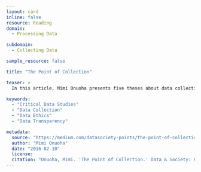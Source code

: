```yaml
---
layout: card
inline: false
resource: Reading
domain:
  - Processing Data

subdomain:
  - Collecting Data

sample_resource: false

title: "The Point of Collection"

teaser: >
  In this article, Mimi Onuoha presents five theses about data collection that are important to keep in mind while working with data.

keywords:
  - "Critical Data Studies"
  - "Data Collection"
  - "Data Ethics"
  - "Data Transparency"

metadata:
  source: "https://medium.com/datasociety-points/the-point-of-collection-8ee44ad7c2fa"
  author: "Mimi Onuoha"
  date: "2016-02-10"
  license:
  citation: "Onuoha, Mimi. 'The Point of Collection.' Data & Society: Points, 31 Oct. 2016, https://points.datasociety.net/the-point-of-collection-8ee44ad7c2fa."
---
```

